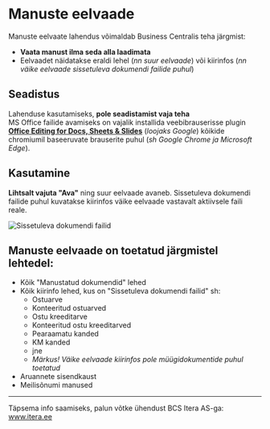 # Manuste eelvaade
Manuste eelvaate lahendus võimaldab Business Centralis teha järgmist: 
- **Vaata manust ilma seda alla laadimata**
- Eelvaadet näidatakse eraldi lehel (_nn suur eelvaade_) või kiirinfos (_nn väike eelvaade sissetuleva dokumendi failide puhul_)  
  

## Seadistus
Lahenduse kasutamiseks, **pole seadistamist vaja teha**  
MS Office failide avamiseks on vajalik installida veebibrauserisse plugin <a href="https://chrome.google.com/webstore/detail/office-editing-for-docs-s/gbkeegbaiigmenfmjfclcdgdpimamgkj?hl=en-US" target="_blank">**Office Editing for Docs, Sheets & Slides**</a> 
(_loojaks Google_) kõikide chromiumil baseeruvate brauserite puhul (_sh Google Chrome ja Microsoft Edge_).  

    
## Kasutamine
**Lihtsalt vajuta "Ava"** ning suur eelvaade avaneb.
Sissetuleva dokumendi failide puhul kuvatakse kiirinfos väike eelvaade vastavalt aktiivsele faili reale.  

![Sissetuleva dokumendi failid](ManusteSuurJaVäikeEelvaade.png "Vali rida vaatamaks väikest eelvaadet või lihtsalt kliki Ava suure eelvaate vaatamiseks")
  
  
  
## Manuste eelvaade on toetatud järgmistel lehtedel:
- Kõik "Manustatud dokumendid" lehed
- Kõik kiirinfo lehed, kus on "Sissetuleva dokumendi failid" sh:
  - Ostuarve
  - Konteeritud ostuarved
  - Ostu kreeditarve
  - Konteeritud ostu kreeditarved
  - Pearaamatu kanded
  - KM kanded
  - jne
  - _Märkus! Väike eelvaade kiirinfos pole müügidokumentide puhul toetatud_
- Aruannete sisendkaust
- Meilisõnumi manused
  
  
---

Täpsema info saamiseks, palun võtke ühendust BCS Itera AS-ga:
<a href="https://www.itera.ee/" target="_blank">www.itera.ee</a>
